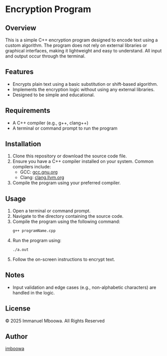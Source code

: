 # Encryption Program

## Overview
This is a simple C++ encryption program designed to encode text using a custom algorithm. The program does not rely on external libraries or graphical interfaces, making it lightweight and easy to understand. All input and output occur through the terminal.

## Features
- Encrypts plain text using a basic substitution or shift-based algorithm.
- Implements the encryption logic without using any external libraries.
- Designed to be simple and educational.

## Requirements
- A C++ compiler (e.g., g++, clang++)
- A terminal or command prompt to run the program

## Installation
1. Clone this repository or download the source code file.
2. Ensure you have a C++ compiler installed on your system. Common compilers include:
   - GCC: [gcc.gnu.org](https://gcc.gnu.org/)
   - Clang: [clang.llvm.org](https://clang.llvm.org/)
3. Compile the program using your preferred compiler.

## Usage
1. Open a terminal or command prompt.
2. Navigate to the directory containing the source code.
3. Compile the program using the following command:
   ```bash
   g++ programName.cpp
   ```
4. Run the program using:
   ```bash
   ./a.out
   ```
5. Follow the on-screen instructions to encrypt text.


## Notes
- Input validation and edge cases (e.g., non-alphabetic characters) are handled in the logic.

## License
© 2025 Immanuel Mboowa. All Rights Reserved

## Author
[imboowa](https://github.com/imboowa)


